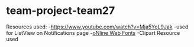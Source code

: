 # team-project-team27

Resources used: 
  -https://www.youtube.com/watch?v=Mja5YoL9Jak
      -used for ListView on Notifications page
  -<a href="http://www.onlinewebfonts.com">oNline Web Fonts</a>
      -Clipart Resource used
